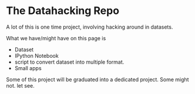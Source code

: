 The Datahacking Repo
=====================

A lot of this is one time project, involving hacking around in datasets. 

What we have/might have on this page is

* Dataset
* IPython Notebook
* script to convert dataset into multiple format. 
* Small apps

Some of this project will be graduated into a dedicated project. Some might not. let see. 